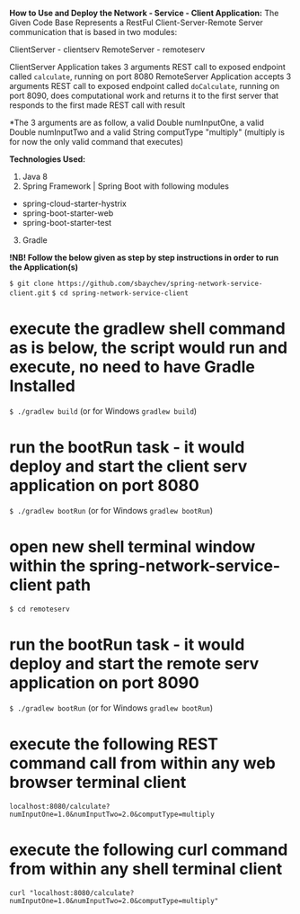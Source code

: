 **How to Use and Deploy the Network - Service - Client Application:**
The Given Code Base Represents a RestFul Client-Server-Remote Server communication that is based in two modules:

ClientServer - clientserv
RemoteServer - remoteserv

ClientServer Application takes 3 arguments REST call to exposed endpoint called `calculate`, running on port 8080
RemoteServer Application accepts 3 arguments REST call to exposed endpoint called `doCalculate`, running on port 8090, does computational work and returns it to the first server that responds to the first made REST call with result

*The 3 arguments are as follow, a valid Double numInputOne, a valid Double numInputTwo and a valid String computType "multiply" (multiply is for now the only valid command that executes)

**Technologies Used:**

1. Java 8
2. Spring Framework | Spring Boot with following modules
 - spring-cloud-starter-hystrix
 - spring-boot-starter-web
 - spring-boot-starter-test
3. Gradle


**!NB! Follow the below given as step by step instructions in order to run the Application(s)**

`$ git clone https://github.com/sbaychev/spring-network-service-client.git`
`$ cd spring-network-service-client`

# execute the gradlew shell command as is below, the script would run and execute, no need to have Gradle Installed
`$ ./gradlew build` (or for Windows `gradlew build`)

# run the bootRun task - it would deploy and start the client serv application on port 8080
`$ ./gradlew bootRun` (or for Windows `gradlew bootRun`)

# open new shell terminal window within the spring-network-service-client path
`$ cd remoteserv `

# run the bootRun task - it would deploy and start the remote serv application on port 8090
`$ ./gradlew bootRun` (or for Windows `gradlew bootRun`)

# execute the following REST command call from within any web browser terminal client
`localhost:8080/calculate?numInputOne=1.0&numInputTwo=2.0&computType=multiply`

# execute the following curl command from within any shell terminal client
`curl "localhost:8080/calculate?numInputOne=1.0&numInputTwo=2.0&computType=multiply"`
